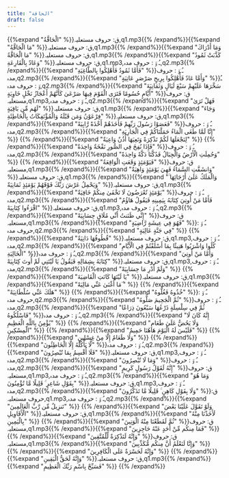 ```yaml
---
title: "الحاقة"
draft: false
---
```

 {{%expand "الْحَاقَّةُ" %}}ق: حروف مستعلیہ,q1.mp3{{% /expand%}}{{%expand "مَا الْحَاقَّةُ" %}}ق: حروف مستعلیہ,q1.mp3{{% /expand%}}{{%expand "وَمَا أَدْرَاكَ مَا الْحَاقَّةُ" %}}ق: حروف مستعلیہ,q1.mp3{{% /expand%}}{{%expand "كَذَّبَتْ ثَمُودُ وَعَادٌ بِالْقَارِعَةِ" %}}ق: حروف مستعلیہ,q1.mp3,ـُ و٘ :  حروف مدہ,q2.mp3{{% /expand%}}{{%expand "فَأَمَّا ثَمُودُ فَأُهْلِكُوا بِالطَّاغِيَةِ" %}}ـُ و٘ :  حروف مدہ,q2.mp3{{% /expand%}}{{%expand "وَأَمَّا عَادٌ فَأُهْلِكُوا بِرِيحٍ صَرْصَرٍ عَاتِيَةٍ" %}}ـُ و٘ :  حروف مدہ,q2.mp3{{% /expand%}}{{%expand "سَخَّرَهَا عَلَيْهِمْ سَبْعَ لَيَالٍ وَثَمَانِيَةَ أَيَّامٍ حُسُومًا فَتَرَى الْقَوْمَ فِيهَا صَرْعَىٰ كَأَنَّهُمْ أَعْجَازُ نَخْلٍ خَاوِيَةٍ" %}}ق: حروف مستعلیہ,q1.mp3,ـُ و٘ :  حروف مدہ,q2.mp3{{% /expand%}}{{%expand "فَهَلْ تَرَىٰ لَهُم مِّن بَاقِيَةٍ" %}}ق: حروف مستعلیہ,q1.mp3{{% /expand%}}{{%expand "وَجَاءَ فِرْعَوْنُ وَمَن قَبْلَهُ وَالْمُؤْتَفِكَاتُ بِالْخَاطِئَةِ" %}}ق: حروف مستعلیہ,q1.mp3{{% /expand%}}{{%expand "فَعَصَوْا رَسُولَ رَبِّهِمْ فَأَخَذَهُمْ أَخْذَةً رَّابِيَةً" %}}ـُ و٘ :  حروف مدہ,q2.mp3{{% /expand%}}{{%expand "إِنَّا لَمَّا طَغَى الْمَاءُ حَمَلْنَاكُمْ فِي الْجَارِيَةِ" %}} {{% /expand%}}{{%expand "لِنَجْعَلَهَا لَكُمْ تَذْكِرَةً وَتَعِيَهَا أُذُنٌ وَاعِيَةٌ" %}} {{% /expand%}}{{%expand "فَإِذَا نُفِخَ فِي الصُّورِ نَفْخَةٌ وَاحِدَةٌ" %}}ـُ و٘ :  حروف مدہ,q2.mp3{{% /expand%}}{{%expand "وَحُمِلَتِ الْأَرْضُ وَالْجِبَالُ فَدُكَّتَا دَكَّةً وَاحِدَةً" %}} {{% /expand%}}{{%expand "فَيَوْمَئِذٍ وَقَعَتِ الْوَاقِعَةُ" %}}ق: حروف مستعلیہ,q1.mp3{{% /expand%}}{{%expand "وَانشَقَّتِ السَّمَاءُ فَهِيَ يَوْمَئِذٍ وَاهِيَةٌ" %}}ق: حروف مستعلیہ,q1.mp3{{% /expand%}}{{%expand "وَالْمَلَكُ عَلَىٰ أَرْجَائِهَا ۚ وَيَحْمِلُ عَرْشَ رَبِّكَ فَوْقَهُمْ يَوْمَئِذٍ ثَمَانِيَةٌ" %}}ق: حروف مستعلیہ,q1.mp3{{% /expand%}}{{%expand "يَوْمَئِذٍ تُعْرَضُونَ لَا تَخْفَىٰ مِنكُمْ خَافِيَةٌ" %}}ـُ و٘ :  حروف مدہ,q2.mp3{{% /expand%}}{{%expand "فَأَمَّا مَنْ أُوتِيَ كِتَابَهُ بِيَمِينِهِ فَيَقُولُ هَاؤُمُ اقْرَءُوا كِتَابِيَهْ" %}}ق: حروف مستعلیہ,q1.mp3,ـُ و٘ :  حروف مدہ,q2.mp3{{% /expand%}}{{%expand "إِنِّي ظَنَنتُ أَنِّي مُلَاقٍ حِسَابِيَهْ" %}}ق: حروف مستعلیہ,q1.mp3{{% /expand%}}{{%expand "فَهُوَ فِي عِيشَةٍ رَّاضِيَةٍ" %}}ـُ و٘ :  حروف مدہ,q2.mp3{{% /expand%}}{{%expand "فِي جَنَّةٍ عَالِيَةٍ" %}} {{% /expand%}}{{%expand "قُطُوفُهَا دَانِيَةٌ" %}}ق: حروف مستعلیہ,q1.mp3,ـُ و٘ :  حروف مدہ,q2.mp3{{% /expand%}}{{%expand "كُلُوا وَاشْرَبُوا هَنِيئًا بِمَا أَسْلَفْتُمْ فِي الْأَيَّامِ الْخَالِيَةِ" %}}ـُ و٘ :  حروف مدہ,q2.mp3{{% /expand%}}{{%expand "وَأَمَّا مَنْ أُوتِيَ كِتَابَهُ بِشِمَالِهِ فَيَقُولُ يَا لَيْتَنِي لَمْ أُوتَ كِتَابِيَهْ" %}}ق: حروف مستعلیہ,q1.mp3,ـُ و٘ :  حروف مدہ,q2.mp3{{% /expand%}}{{%expand "وَلَمْ أَدْرِ مَا حِسَابِيَهْ" %}} {{% /expand%}}{{%expand "يَا لَيْتَهَا كَانَتِ الْقَاضِيَةَ" %}}ق: حروف مستعلیہ,q1.mp3{{% /expand%}}{{%expand "مَا أَغْنَىٰ عَنِّي مَالِيَهْ ۜ" %}} {{% /expand%}}{{%expand "هَلَكَ عَنِّي سُلْطَانِيَهْ" %}} {{% /expand%}}{{%expand "خُذُوهُ فَغُلُّوهُ" %}}ـُ و٘ :  حروف مدہ,q2.mp3{{% /expand%}}{{%expand "ثُمَّ الْجَحِيمَ صَلُّوهُ" %}}ـُ و٘ :  حروف مدہ,q2.mp3{{% /expand%}}{{%expand "ثُمَّ فِي سِلْسِلَةٍ ذَرْعُهَا سَبْعُونَ ذِرَاعًا فَاسْلُكُوهُ" %}}ـُ و٘ :  حروف مدہ,q2.mp3{{% /expand%}}{{%expand "إِنَّهُ كَانَ لَا يُؤْمِنُ بِاللَّهِ الْعَظِيمِ" %}} {{% /expand%}}{{%expand "وَلَا يَحُضُّ عَلَىٰ طَعَامِ الْمِسْكِينِ" %}} {{% /expand%}}{{%expand "فَلَيْسَ لَهُ الْيَوْمَ هَاهُنَا حَمِيمٌ" %}} {{% /expand%}}{{%expand "وَلَا طَعَامٌ إِلَّا مِنْ غِسْلِينٍ" %}} {{% /expand%}}{{%expand "لَّا يَأْكُلُهُ إِلَّا الْخَاطِئُونَ" %}}ـُ و٘ :  حروف مدہ,q2.mp3{{% /expand%}}{{%expand "فَلَا أُقْسِمُ بِمَا تُبْصِرُونَ" %}}ق: حروف مستعلیہ,q1.mp3,ـُ و٘ :  حروف مدہ,q2.mp3{{% /expand%}}{{%expand "وَمَا لَا تُبْصِرُونَ" %}}ـُ و٘ :  حروف مدہ,q2.mp3{{% /expand%}}{{%expand "إِنَّهُ لَقَوْلُ رَسُولٍ كَرِيمٍ" %}}ق: حروف مستعلیہ,q1.mp3,ـُ و٘ :  حروف مدہ,q2.mp3{{% /expand%}}{{%expand "وَمَا هُوَ بِقَوْلِ شَاعِرٍ ۚ قَلِيلًا مَّا تُؤْمِنُونَ" %}}ق: حروف مستعلیہ,q1.mp3,ـُ و٘ :  حروف مدہ,q2.mp3{{% /expand%}}{{%expand "وَلَا بِقَوْلِ كَاهِنٍ ۚ قَلِيلًا مَّا تَذَكَّرُونَ" %}}ق: حروف مستعلیہ,q1.mp3,ـُ و٘ :  حروف مدہ,q2.mp3{{% /expand%}}{{%expand "تَنزِيلٌ مِّن رَّبِّ الْعَالَمِينَ" %}} {{% /expand%}}{{%expand "وَلَوْ تَقَوَّلَ عَلَيْنَا بَعْضَ الْأَقَاوِيلِ" %}}ق: حروف مستعلیہ,q1.mp3{{% /expand%}}{{%expand "لَأَخَذْنَا مِنْهُ بِالْيَمِينِ" %}} {{% /expand%}}{{%expand "ثُمَّ لَقَطَعْنَا مِنْهُ الْوَتِينَ" %}}ق: حروف مستعلیہ,q1.mp3{{% /expand%}}{{%expand "فَمَا مِنكُم مِّنْ أَحَدٍ عَنْهُ حَاجِزِينَ" %}} {{% /expand%}}{{%expand "وَإِنَّهُ لَتَذْكِرَةٌ لِّلْمُتَّقِينَ" %}}ق: حروف مستعلیہ,q1.mp3{{% /expand%}}{{%expand "وَإِنَّا لَنَعْلَمُ أَنَّ مِنكُم مُّكَذِّبِينَ" %}} {{% /expand%}}{{%expand "وَإِنَّهُ لَحَسْرَةٌ عَلَى الْكَافِرِينَ" %}} {{% /expand%}}{{%expand "وَإِنَّهُ لَحَقُّ الْيَقِينِ" %}}ق: حروف مستعلیہ,q1.mp3{{% /expand%}}{{%expand "فَسَبِّحْ بِاسْمِ رَبِّكَ الْعَظِيمِ" %}} {{% /expand%}}